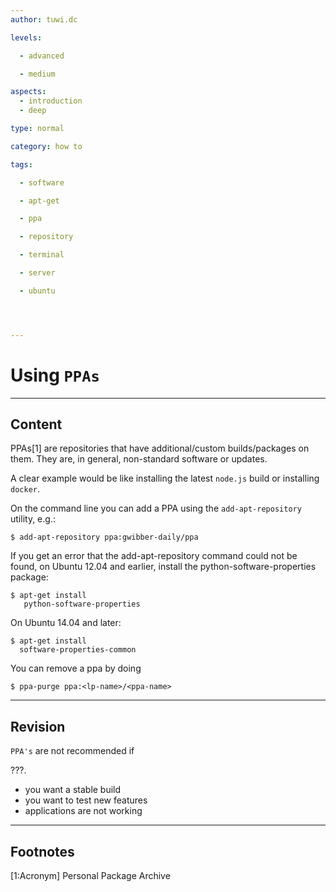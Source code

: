 ```yaml
---
author: tuwi.dc

levels:

  - advanced

  - medium

aspects:
  - introduction
  - deep

type: normal

category: how to

tags:

  - software

  - apt-get

  - ppa

  - repository

  - terminal

  - server

  - ubuntu




---
```


# Using `PPAs`

---
## Content

PPAs[1] are repositories that have additional/custom builds/packages on them. They are, in general, non-standard software or updates.

A clear example would be like installing the latest `node.js` build or installing `docker`. 

On the command line you can add a PPA using the `add-apt-repository` utility, e.g.:
```
$ add-apt-repository ppa:gwibber-daily/ppa
```

If you get an error that the add-apt-repository command could not be found, on Ubuntu 12.04 and earlier, install the python-software-properties package:
```
$ apt-get install
   python-software-properties
```
On Ubuntu 14.04 and later:
```
$ apt-get install 
  software-properties-common
```
You can remove a ppa by doing
```
$ ppa-purge ppa:<lp-name>/<ppa-name>
```

---
## Revision

`PPA's`  are not recommended if 

???.

* you want a stable build
* you want to test new features 
* applications are not working

---
## Footnotes
[1:Acronym]
Personal Package Archive
 

